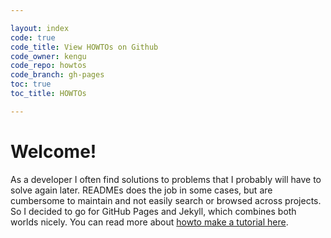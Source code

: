 ```yaml
---

layout: index
code: true
code_title: View HOWTOs on Github
code_owner: kengu
code_repo: howtos
code_branch: gh-pages
toc: true
toc_title: HOWTOs

---
```


Welcome!
========


As a developer I often find solutions to problems that I probably will have to solve again 
later. READMEs does the job in some cases, but are cumbersome to maintain and not easily 
search or browsed across projects. So I decided to go for GitHub Pages and Jekyll, which 
combines both worlds nicely. You can read more about [howto make a tutorial here](index.html).